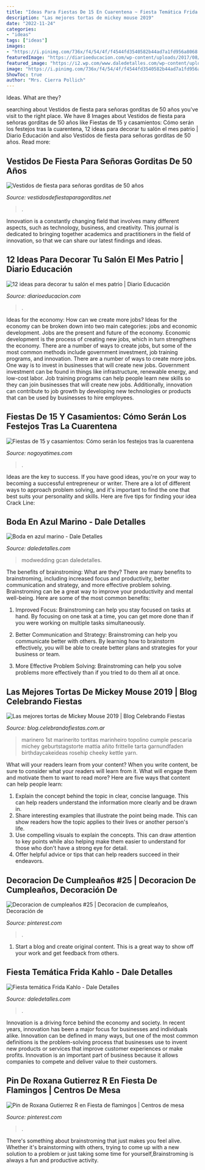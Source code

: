 ```yaml
---
title: "Ideas Para Fiestas De 15 En Cuarentena ~ Fiesta Temática Frida Kahlo"
description: "Las mejores tortas de mickey mouse 2019"
date: "2022-11-24"
categories:
- "ideas"
tags: ["ideas"]
images:
- "https://i.pinimg.com/736x/f4/54/4f/f4544fd3540582b44ad7a1fd956a8068.jpg"
featuredImage: "https://diarioeducacion.com/wp-content/uploads/2017/08/adorno-mexico-decorar-3-4.jpg"
featured_image: "https://i2.wp.com/www.daledetalles.com/wp-content/uploads/2016/03/boda-en-azul-marino15.jpg"
image: "https://i.pinimg.com/736x/f4/54/4f/f4544fd3540582b44ad7a1fd956a8068.jpg"
ShowToc: true
author: "Mrs. Cierra Pollich"
---
```



Ideas. What are they?

	

		
searching about Vestidos de fiesta para señoras gorditas de 50 años you've visit to the right place. We have 8 Images about Vestidos de fiesta para señoras gorditas de 50 años like Fiestas de 15 y casamientos: Cómo serán los festejos tras la cuarentena, 12 ideas para decorar tu salón el mes patrio | Diario Educación and also Vestidos de fiesta para señoras gorditas de 50 años. Read more:
		
    
## Vestidos De Fiesta Para Señoras Gorditas De 50 Años

<img loading=lazy src="https://vestidosdefiestaparagorditas.net/wp-content/uploads/2013/12/vestidos-de-fiesta-para-señoras-gorditas-de-50-años-4.jpg" onerror="this.onerror=null;this.src='https://tse2.mm.bing.net/th?id=OIP.CJUg-dyfwieSEcufCEiZSwHaLJ&amp;pid=15.1';" alt="Vestidos de fiesta para señoras gorditas de 50 años">

_Source: vestidosdefiestaparagorditas.net_

>. 

	

Innovation is a constantly changing field that involves many different aspects, such as technology, business, and creativity. This journal is dedicated to bringing together academics and practitioners in the field of innovation, so that we can share our latest findings and ideas.

    
## 12 Ideas Para Decorar Tu Salón El Mes Patrio | Diario Educación

<img loading=lazy src="https://diarioeducacion.com/wp-content/uploads/2017/08/adorno-mexico-decorar-3-4.jpg" onerror="this.onerror=null;this.src='https://tse1.mm.bing.net/th?id=OIP.yFLVh_addhDTxq5ijLIO5wAAAA&amp;pid=15.1';" alt="12 ideas para decorar tu salón el mes patrio | Diario Educación">

_Source: diarioeducacion.com_

>. 

	

Ideas for the economy: How can we create more jobs?
Ideas for the economy can be broken down into two main categories: jobs and economic development. Jobs are the present and future of the economy. Economic development is the process of creating new jobs, which in turn strengthens the economy. There are a number of ways to create jobs, but some of the most common methods include government investment, job training programs, and innovation.
There are a number of ways to create more jobs. One way is to invest in businesses that will create new jobs. Government investment can be found in things like infrastructure, renewable energy, and low-cost labor. Job training programs can help people learn new skills so they can join businesses that will create new jobs. Additionally, innovation can contribute to job growth by developing new technologies or products that can be used by businesses to hire employees.

    
## Fiestas De 15 Y Casamientos: Cómo Serán Los Festejos Tras La Cuarentena

<img loading=lazy src="https://www.nogoyatimes.com/wp-content/uploads/2020/05/cumpleaños-de-15.jpg" onerror="this.onerror=null;this.src='https://tse2.mm.bing.net/th?id=OIP.bGowkbcqTjBkm9Ysg1w8UwHaEK&amp;pid=15.1';" alt="Fiestas de 15 y casamientos: Cómo serán los festejos tras la cuarentena">

_Source: nogoyatimes.com_

>. 

	

Ideas are the key to success. If you have good ideas, you're on your way to becoming a successful entrepreneur or writer. There are a lot of different ways to approach problem solving, and it's important to find the one that best suits your personality and skills. Here are five tips for finding your idea Crack Line:

    
## Boda En Azul Marino - Dale Detalles

<img loading=lazy src="https://i2.wp.com/www.daledetalles.com/wp-content/uploads/2016/03/boda-en-azul-marino15.jpg" onerror="this.onerror=null;this.src='https://tse1.mm.bing.net/th?id=OIP.fDrAvNdJ5XazXfqqxEFQEgHaLH&amp;pid=15.1';" alt="Boda en azul marino - Dale Detalles">

_Source: daledetalles.com_

>modwedding gcan daledetalles. 

	

The benefits of brainstroming: What are they?
There are many benefits to brainstroming, including increased focus and productivity, better communication and strategy, and more effective problem solving. Brainstroming can be a great way to improve your productivity and mental well-being. Here are some of the most common benefits: 
1. Improved Focus: Brainstroming can help you stay focused on tasks at hand. By focusing on one task at a time, you can get more done than if you were working on multiple tasks simultaneously. 

2. Better Communication and Strategy: Brainstroming can help you communicate better with others. By learning how to brainstorm effectively, you will be able to create better plans and strategies for your business or team. 

3. More Effective Problem Solving: Brainstroming can help you solve problems more effectively than if you tried to do them all at once.

    
## Las Mejores Tortas De Mickey Mouse 2019 | Blog Celebrando Fiestas

<img loading=lazy src="https://blog.celebrandofiestas.com.ar/wp-content/uploads/2019/09/mejores_tortas_mickey_mouse_2019_celebrando_fiestas_cumpleanos_party_decoracion_marinero-540x1024.jpg" onerror="this.onerror=null;this.src='https://tse3.mm.bing.net/th?id=OIP.Pl4kYWPMjtg7MpUwB0FphQHaOC&amp;pid=15.1';" alt="Las mejores tortas de Mickey Mouse 2019 | Blog Celebrando Fiestas">

_Source: blog.celebrandofiestas.com.ar_

>marinero 1st marinerito tortitas marinheiro topolino cumple pescaria michey geburtstagstorte mattia añito frittelle tarta garnundfaden birthdaycakeideas rosehip cheeky kettle yarn. 

	

What will your readers learn from your content?
When you write content, be sure to consider what your readers will learn from it. What will engage them and motivate them to want to read more? Here are five ways that content can help people learn: 
1. Explain the concept behind the topic in clear, concise language. This can help readers understand the information more clearly and be drawn in.
2. Share interesting examples that illustrate the point being made. This can show readers how the topic applies to their lives or another person's life. 
3. Use compelling visuals to explain the concepts. This can draw attention to key points while also helping make them easier to understand for those who don't have a strong eye for detail. 
4. Offer helpful advice or tips that can help readers succeed in their endeavors.

    
## Decoracion De Cumpleaños #25 | Decoracion De Cumpleaños, Decoración De

<img loading=lazy src="https://i.pinimg.com/736x/a7/58/dc/a758dc4b49e7115d11bd15f1a8876940.jpg" onerror="this.onerror=null;this.src='https://tse3.mm.bing.net/th?id=OIP.M0azyoqXeK61iq0CO8aLIwHaJ4&amp;pid=15.1';" alt="Decoracion de cumpleaños #25 | Decoracion de cumpleaños, Decoración de">

_Source: pinterest.com_

>. 

	

1. Start a blog and create original content. This is a great way to show off your work and get feedback from others.

    
## Fiesta Temática Frida Kahlo - Dale Detalles

<img loading=lazy src="https://i0.wp.com/www.daledetalles.com/wp-content/uploads/2016/08/fiesta-frida-kahlo33.jpg" onerror="this.onerror=null;this.src='https://tse1.mm.bing.net/th?id=OIP.UdsZhDFxVm-TYA-ohu-O3AHaLH&amp;pid=15.1';" alt="Fiesta temática Frida Kahlo - Dale Detalles">

_Source: daledetalles.com_

>. 

	

Innovation is a driving force behind the economy and society. In recent years, innovation has been a major focus for businesses and individuals alike. Innovation can be defined in many ways, but one of the most common definitions is the problem-solving process that businesses use to invent new products or services that improve customer experiences or make profits. Innovation is an important part of business because it allows companies to compete and deliver value to their customers.

    
## Pin De Roxana Gutierrez R En Fiesta De Flamingos | Centros De Mesa

<img loading=lazy src="https://i.pinimg.com/736x/f4/54/4f/f4544fd3540582b44ad7a1fd956a8068.jpg" onerror="this.onerror=null;this.src='https://tse1.mm.bing.net/th?id=OIP.4Lgui1IUcMNXJhWpGBcpeAHaLG&amp;pid=15.1';" alt="Pin de Roxana Gutierrez R en Fiesta de flamingos | Centros de mesa">

_Source: pinterest.com_

>. 

	

There's something about brainstroming that just makes you feel alive. Whether it's brainstorming with others, trying to come up with a new solution to a problem or just taking some time for yourself,Brainstroming is always a fun and productive activity.

